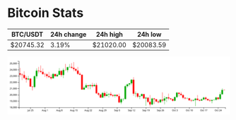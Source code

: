 # Bitcoin Stats

BTC/USDT|24h change|24h high|24h low|
|---|---|---|---|
|$20745.32|3.19%|$21020.00|$20083.59|

<img src="./chart.svg">
